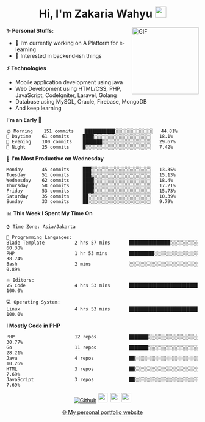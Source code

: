 <h1 align="center">Hi, I'm Zakaria Wahyu <img src="https://github.com/TheDudeThatCode/TheDudeThatCode/blob/master/Assets/Hi.gif" width="29px"></h1>

<img align="right" alt="GIF" height="175px" src="https://www.nayakapratama.co.id/wp-content/uploads/2019/07/Website-Maintenance.gif" />

**✨ Personal Stuffs:**
- 🔭 I’m currently working on A Platform for e-learning 
- 🌱 Interested in backend-ish things

**⚡ Technologies**
- Mobile application development using java
- Web Development using HTML/CSS, PHP, JavaScript, CodeIgniter, Laravel, Golang
- Database using MySQL, Oracle, Firebase, MongoDB
- And keep learning

<!--START_SECTION:waka-->
**I'm an Early 🐤** 

```text
🌞 Morning    151 commits    ███████████░░░░░░░░░░░░░░   44.81% 
🌆 Daytime    61 commits     ████░░░░░░░░░░░░░░░░░░░░░   18.1% 
🌃 Evening    100 commits    ███████░░░░░░░░░░░░░░░░░░   29.67% 
🌙 Night      25 commits     █░░░░░░░░░░░░░░░░░░░░░░░░   7.42%

```
📅 **I'm Most Productive on Wednesday** 

```text
Monday       45 commits     ███░░░░░░░░░░░░░░░░░░░░░░   13.35% 
Tuesday      51 commits     ███░░░░░░░░░░░░░░░░░░░░░░   15.13% 
Wednesday    62 commits     ████░░░░░░░░░░░░░░░░░░░░░   18.4% 
Thursday     58 commits     ████░░░░░░░░░░░░░░░░░░░░░   17.21% 
Friday       53 commits     ████░░░░░░░░░░░░░░░░░░░░░   15.73% 
Saturday     35 commits     ██░░░░░░░░░░░░░░░░░░░░░░░   10.39% 
Sunday       33 commits     ██░░░░░░░░░░░░░░░░░░░░░░░   9.79%

```


📊 **This Week I Spent My Time On** 

```text
⌚︎ Time Zone: Asia/Jakarta

💬 Programming Languages: 
Blade Template           2 hrs 57 mins       ███████████████░░░░░░░░░░   60.38% 
PHP                      1 hr 53 mins        █████████░░░░░░░░░░░░░░░░   38.74% 
Bash                     2 mins              ░░░░░░░░░░░░░░░░░░░░░░░░░   0.89%

🔥 Editors: 
VS Code                  4 hrs 53 mins       █████████████████████████   100.0%

💻 Operating System: 
Linux                    4 hrs 53 mins       █████████████████████████   100.0%

```

**I Mostly Code in PHP** 

```text
PHP                      12 repos            ███████░░░░░░░░░░░░░░░░░░   30.77% 
Go                       11 repos            ███████░░░░░░░░░░░░░░░░░░   28.21% 
Java                     4 repos             ██░░░░░░░░░░░░░░░░░░░░░░░   10.26% 
HTML                     3 repos             ██░░░░░░░░░░░░░░░░░░░░░░░   7.69% 
JavaScript               3 repos             ██░░░░░░░░░░░░░░░░░░░░░░░   7.69%

```



<!--END_SECTION:waka-->

<p align="center">
<a href="https://github.com/zakariawahyu" target="_blank"><img alt="Github" src="https://img.shields.io/badge/GitHub-%2312100E.svg?&style=for-the-badge&logo=Github&logoColor=white" /></a>
<a href="https://www.twitter.com/_zakariawahyu"><img src="https://img.shields.io/badge/twitter-%231DA1F2.svg?&style=for-the-badge&logo=twitter&logoColor=white" height=25></a> 
<a href="https://www.linkedin.com/in/zakariawahyu"><img src="https://img.shields.io/badge/linkedin-%230077B5.svg?&style=for-the-badge&logo=linkedin&logoColor=white" height=25></a> 
<a href="https://www.instagram.com/_zakariawahyu"><img src="https://img.shields.io/badge/instagram-%23E4405F.svg?&style=for-the-badge&logo=instagram&logoColor=white" height=25></a></p>
<p align="center"><a href="https://www.zakariawahyu.com" target="_blank">🌐 My personal portfolio website</a></p>
